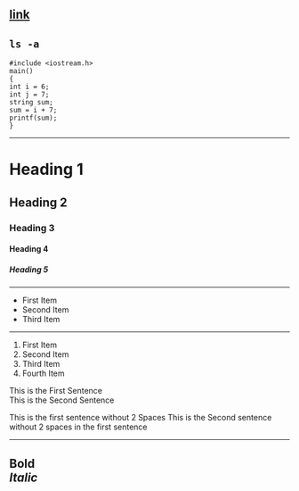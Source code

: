 [link](https://www.google.com)
---
` ls -a `
---
```
#include <iostream.h>
main()
{
int i = 6;
int j = 7;
string sum;
sum = i + 7;
printf(sum);
}
``` 
---
# Heading 1
## Heading 2
### Heading 3
#### Heading 4
##### Heading 5
---
* First Item
* Second Item
* Third Item
---
1. First Item
2. Second Item
3. Third Item
4. Fourth Item


This is the First Sentence  
This is the Second Sentence


This is the first sentence without 2 Spaces
This is the Second sentence without 2 spaces in the first sentence

---
**Bold**  
*Italic*
---
